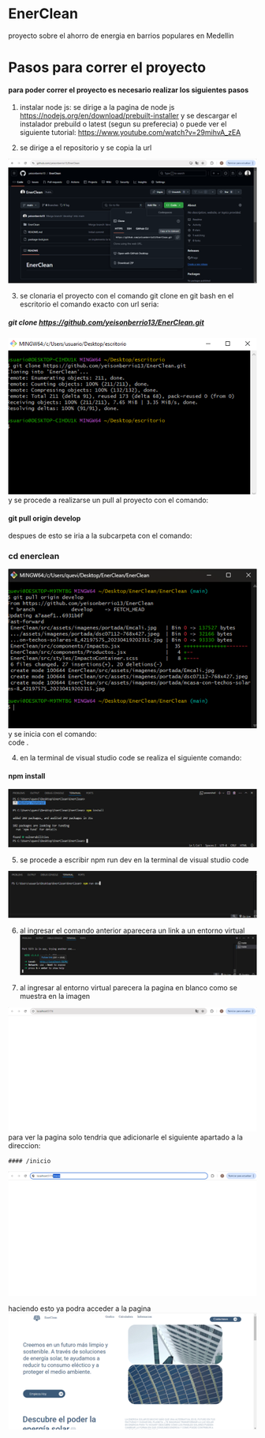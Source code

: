 # EnerClean
proyecto sobre el ahorro de energia en barrios populares en Medellin
<!-- <br> -->
# Pasos para correr el proyecto
#### para poder correr el proyecto es necesario realizar los siguientes pasos
1. instalar node js:
se dirige a la pagina de node js
https://nodejs.org/en/download/prebuilt-installer
y se descargar el instalador prebuild o latest (segun su preferecia) o puede ver el siguiente tutorial:
https://www.youtube.com/watch?v=29mihvA_zEA

2. se dirige a el repositorio y se copia la url 
<img src="Captura(1).png" alt=""/>

3. se clonaria el proyecto con el comando git clone en git bash en el escritorio
el comando exacto con url seria: 
##### git clone https://github.com/yeisonberrio13/EnerClean.git 
<img src = "Captura(2).png">
y se procede a realizarse un pull al proyecto
con el comando:

#### git pull origin develop
despues de esto se iria a la subcarpeta con el comando:
### cd enerclean
<img src = "Captura(3).png"> 
y se inicia con el comando:
<br>
code .
<br>

4. en la terminal de visual studio code se realiza el siguiente comando:

#### npm install
<img src ="Captura(4).png">

5. se procede a escribir npm run dev en la terminal de visual studio code
<img src ="captura(5).png">

6. al ingresar el comando anterior aparecera un link a un entorno virtual 
    <img src ="captura(6).png">

7. al ingresar al entorno virtual parecera la pagina en blanco como se muestra en la imagen 
<img src = "captura(7).png">
para ver la pagina solo tendria que adicionarle el siguiente apartado a la direccion:

    #### /inicio
<img src = "captura(8).png">

haciendo esto ya podra acceder a la pagina
<img src ="captura(9).png">    